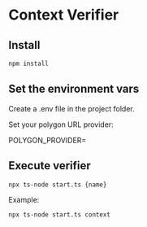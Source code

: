 # Context Verifier

## Install

```bash
npm install
```

## Set the environment vars

Create a .env file in the project folder.

Set your polygon URL provider:

POLYGON_PROVIDER=

## Execute verifier

```bash
npx ts-node start.ts {name}
```

Example: 

```bash
npx ts-node start.ts context
```